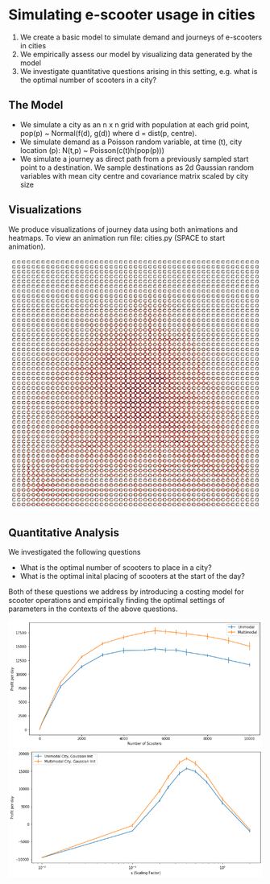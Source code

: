 # Simulating e-scooter usage in cities

1. We create a basic model to simulate demand and journeys of e-scooters in cities
2. We empirically assess our model by visualizing data generated by the model
3. We investigate quantitative questions arising in this setting, e.g. what is the optimal number of scooters in a city?

## The Model

- We simulate a city as an n x n grid with population at each grid point, pop(p) ~ Normal(f(d), g(d)) where d = dist(p, centre).
- We simulate demand as a Poisson random variable, at time (t), city location (p): N(t,p) ~ Poisson(c(t)h(pop(p)))
- We simulate a journey as direct path from a previously sampled start point to a destination. We sample destinations as 2d Gaussian random variables with mean city centre and covariance matrix scaled by city size

## Visualizations

We produce visualizations of journey data using both animations and heatmaps. To view an animation run file: cities.py (SPACE to start animation).

![alt text](https://github.com/jonnyascott/E_Scooter_Simulation/blob/main/Graphics/multimodal_heatmap.PNG)

## Quantitative Analysis

We investigated the following questions

- What is the optimal number of scooters to place in a city?
- What is the optimal inital placing of scooters at the start of the day?

Both of these questions we address by introducing a costing model for scooter operations and empirically finding the optimal settings of parameters in the contexts of the above questions.

![alt text](https://github.com/jonnyascott/E_Scooter_Simulation/blob/main/Graphics/number_of_scooters.png)
![alt text](https://github.com/jonnyascott/E_Scooter_Simulation/blob/main/Graphics/initial_positions.png)
